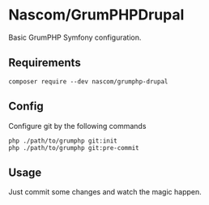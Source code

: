 # Nascom/GrumPHPDrupal
Basic GrumPHP Symfony configuration.

##  Requirements
```composer
composer require --dev nascom/grumphp-drupal
```

##  Config
Configure git by the following commands
```
php ./path/to/grumphp git:init
php ./path/to/grumphp git:pre-commit
```

##  Usage
Just commit some changes and watch the magic happen.
